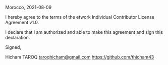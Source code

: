Morocco, 2021-08-09

I hereby agree to the terms of the etwork Individual Contributor License
Agreement v1.0.

I declare that I am authorized and able to make this agreement and sign this
declaration.

Signed,

Hicham TAROQ taroqhicham@gmail.com https://github.com/thicham43

